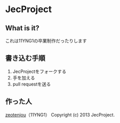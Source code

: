 # JecProject
## What is it?

これは11YNG1の卒業制作だったりします

## 書き込む手順

1.  JecProjectをフォークする
2.  手を加える
3.  pull requestを送る

## 作った人

[zeotenjou](https://twitter.com/zeotenjou)（11YNG1）
Copyright (c) 2013 JecProject.
